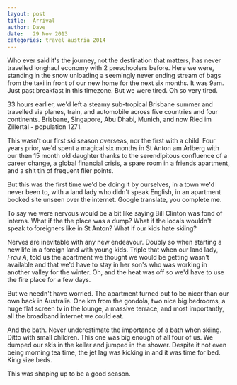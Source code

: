 ```yaml
---
layout: post
title:  Arrival
author: Dave
date:   29 Nov 2013
categories: travel austria 2014
---
```


Who ever said it's the journey, not the destination that matters, has never travelled longhaul economy with 2 preschoolers before.  Here we were, standing in the snow unloading a seemingly never ending stream of bags from the taxi in front of our new home for the next six months.  It was 9am. Just past breakfast in this timezone. But we were tired. Oh so very tired.

33 hours earlier, we'd left a steamy sub-tropical Brisbane summer and travelled via planes, train, and automobile across five countries and four continents.  Brisbane, Singapore, Abu Dhabi, Munich, and now Ried im Zillertal - population 1271.  

This wasn't our first ski season overseas, nor the first with a child.  Four years prior, we'd spent a magical six months in St Anton am Arlberg with our then 15 month old daughter thanks to the serendipitous confluence of a career change, a global financial crisis, a spare room in a friends apartment, and a shit tin of frequent flier points.  

But this was the first time we'd be doing it by ourselves, in a town we'd never been to, with a land lady who didn't speak English, in an apartment booked site unseen over the internet. Google translate, you complete me.  

To say we were nervous would be a bit like saying Bill Clinton was fond of interns. What if the the place was a dump? What if the locals wouldn't speak to foreigners like in St Anton? What if our kids hate skiing?

Nerves are inevitable with any new endeavour. Doubly so when starting a new life in a foreign land with young kids.  Triple that when our land lady, _Frau A_, told us the apartment we thought we would be getting wasn't available and that we'd have to stay in her son's who was working in another valley for the winter.  Oh, and the heat was off so we'd have to use the fire place for a few days.

But we needn't have worried.  The apartment turned out to be nicer than our own back in Australia. One km from the gondola, two nice big bedrooms, a huge flat screen tv in the lounge, a massive terrace, and most importantly, all the broadband internet we could eat.  

And the bath. Never underestimate the importance of a bath when skiing. Ditto with small children.  This one was big enough of all four of us.  We dumped our skis in the keller and jumped in the shower. Despite it not even being morning tea time, the jet lag was kicking in and it was time for bed. King size beds. 

This was shaping up to be a good season.
